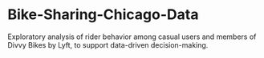 # Bike-Sharing-Chicago-Data
Exploratory analysis of rider behavior among casual users and members of Divvy Bikes by Lyft, to support data-driven decision-making.
